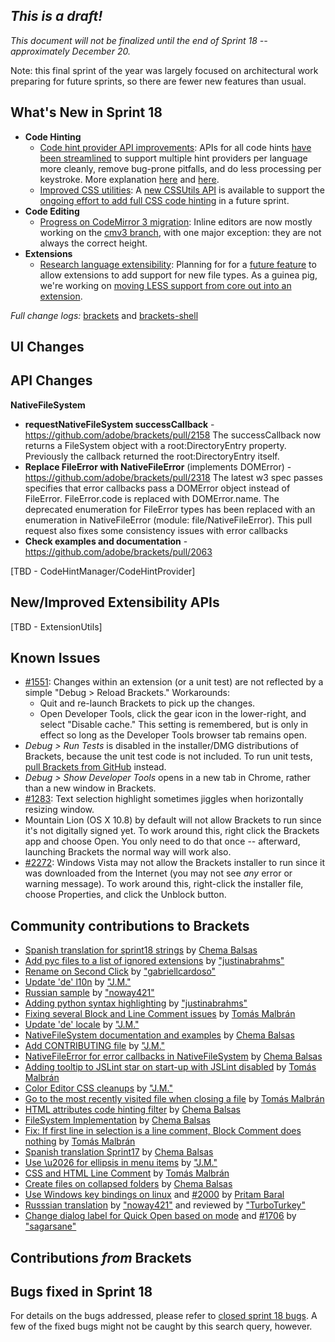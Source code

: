_This is a draft!_
--------------------
_This document will not be finalized until the end of Sprint 18 -- approximately December 20._

Note: this final sprint of the year was largely focused on architectural work preparing for future sprints, so there are fewer new features than usual.

What's New in Sprint 18
-----------------------
* **Code Hinting**
    * [Code hint provider API improvements](https://trello.com/card/0-research-code-hint-provider-api/4f90a6d98f77505d7940ce88/723): APIs for all code hints [have been streamlined](https://github.com/adobe/brackets/wiki/New-Code-Hinting-API-Proposal) to support multiple hint providers per language more cleanly, remove bug-prone pitfalls, and do less processing per keystroke. More explanation [here](https://github.com/adobe/brackets/wiki/Code-Hinting-Functional-Specifications) and [here](https://groups.google.com/forum/?fromgroups=#!topic/brackets-dev/Luf7IN0-iAM).
    * [Improved CSS utilities](https://trello.com/card/2-css-utilities-api-to-support-code-completion/4f90a6d98f77505d7940ce88/713): A [new CSSUtils API](https://github.com/adobe/brackets/wiki/CSS-Context-API-implementation-spec) is available to support the [ongoing effort to add full CSS code hinting](https://groups.google.com/forum/?fromgroups=#!topic/brackets-dev/sAdPhV3ffOY) in a future sprint.
* **Code Editing**
    * [Progress on CodeMirror 3 migration](https://trello.com/card/2-codemirror-3-inline-editor-open-edit/4f90a6d98f77505d7940ce88/650): Inline editors are now mostly working on the [cmv3 branch](https://github.com/adobe/brackets/compare/master...cmv3), with one major exception: they are not always the correct height.
* **Extensions**
    * [Research language extensibility](https://trello.com/card/0-research-language-extensibility/4f90a6d98f77505d7940ce88/712): Planning for for a [future feature](https://trello.com/card/api-for-extensions-to-add-new-language-syntax-coloring-mode/4f90a6d98f77505d7940ce88/639) to allow extensions to add support for new file types. As a guinea pig, we're working on [moving LESS support from core out into an extension](https://trello.com/card/0-less-refactor-into-extension/4f90a6d98f77505d7940ce88/711).

_Full change logs:_ [brackets](https://github.com/adobe/brackets/compare/sprint-17...sprint-18#commits_bucket) and [brackets-shell](https://github.com/adobe/brackets-shell/compare/sprint-17...sprint-18#commits_bucket)


UI Changes
----------


API Changes
-----------

**NativeFileSystem**
- **requestNativeFileSystem successCallback** - https://github.com/adobe/brackets/pull/2158
The successCallback now returns a FileSystem object with a root:DirectoryEntry property. Previously the callback returned the root:DirectoryEntry itself.
- **Replace FileError with NativeFileError** (implements DOMError) - https://github.com/adobe/brackets/pull/2318
The latest w3 spec passes specifies that error callbacks pass a DOMError object instead of FileError. FileError.code is replaced with DOMError.name. The deprecated enumeration for FileError types has been replaced with an enumeration in NativeFileError (module: file/NativeFileError). This pull request also fixes some consistency issues with error callbacks
- **Check examples and documentation** - https://github.com/adobe/brackets/pull/2063

[TBD - CodeHintManager/CodeHintProvider]

New/Improved Extensibility APIs
-------------------------------

[TBD - ExtensionUtils]

Known Issues
------------
* [#1551](https://github.com/adobe/brackets/issues/1551): Changes within an extension (or a unit test) are not reflected by a simple "Debug > Reload Brackets." Workarounds:
    * Quit and re-launch Brackets to pick up the changes.
    * Open Developer Tools, click the gear icon in the lower-right, and select "Disable cache." This setting is remembered, but is only in effect so long as the Developer Tools browser tab remains open.
* _Debug > Run Tests_ is disabled in the installer/DMG distributions of Brackets, because the unit test code is not included. To run unit tests, [pull Brackets from GitHub](https://github.com/adobe/brackets/wiki/How-to-Hack-on-Brackets#wiki-getcode) instead.
* _Debug > Show Developer Tools_ opens in a new tab in Chrome, rather than a new window in Brackets.
* [#1283](https://github.com/adobe/brackets/issues/1283): Text selection highlight sometimes jiggles when horizontally resizing window.
* Mountain Lion (OS X 10.8) by default will not allow Brackets to run since it's not digitally signed yet.  To work around this, right click the Brackets app and choose Open.  You only need to do that once -- afterward, launching Brackets the normal way will work also.
* [#2272](https://github.com/adobe/brackets/issues/2272): Windows Vista may not allow the Brackets installer to run since it was downloaded from the Internet (you may not see _any_ error or warning message). To work around this, right-click the installer file, choose Properties, and click the Unblock button.


Community contributions to Brackets
-----------------------------------
* [Spanish translation for sprint18 strings](https://github.com/adobe/brackets/issues/2390) by [Chema Balsas](https://github.com/jbalsas)
* [Add pyc files to a list of ignored extensions](https://github.com/adobe/brackets/issues/2366) by ["justinabrahms"](https://github.com/justinabrahms)
* [Rename on Second Click](https://github.com/adobe/brackets/issues/2356) by ["gabriellcardoso"](https://github.com/gabriellcardoso)
* [Update 'de' l10n](https://github.com/adobe/brackets/issues/2367) by ["J.M."](https://github.com/mynetx)
* [Russian sample](https://github.com/adobe/brackets/issues/2320) by ["noway421"](https://github.com/noway421)
* [Adding python syntax highlighting](https://github.com/adobe/brackets/issues/2355) by ["justinabrahms"](https://github.com/justinabrahms)
* [Fixing several Block and Line Comment issues](https://github.com/adobe/brackets/issues/2342) by [Tomás Malbrán](https://github.com/TomMalbran)
* [Update 'de' locale](https://github.com/adobe/brackets/issues/2224) by ["J.M."](https://github.com/mynetx)
* [NativeFileSystem documentation and examples](https://github.com/adobe/brackets/issues/2063) by [Chema Balsas](https://github.com/jbalsas)
* [Add CONTRIBUTING file](https://github.com/adobe/brackets/issues/2304) by ["J.M."](https://github.com/mynetx)
* [NativeFileError for error callbacks in NativeFileSystem](https://github.com/adobe/brackets/issues/2318) by [Chema Balsas](https://github.com/jbalsas)
* [Adding tooltip to JSLint star on start-up with JSLint disabled](https://github.com/adobe/brackets/issues/2280) by [Tomás Malbrán](https://github.com/TomMalbran)
* [Color Editor CSS cleanups](https://github.com/adobe/brackets/issues/2225) by ["J.M."](https://github.com/mynetx)
* [Go to the most recently visited file when closing a file](https://github.com/adobe/brackets/issues/2122) by [Tomás Malbrán](https://github.com/TomMalbran)
* [HTML attributes code hinting filter](https://github.com/adobe/brackets/issues/2263) by [Chema Balsas](https://github.com/jbalsas)
* [FileSystem Implementation](https://github.com/adobe/brackets/issues/2158) by [Chema Balsas](https://github.com/jbalsas)
* [Fix: If first line in selection is a line comment, Block Comment does nothing](https://github.com/adobe/brackets/issues/2121) by [Tomás Malbrán](https://github.com/TomMalbran)
* [Spanish translation Sprint17](https://github.com/adobe/brackets/issues/2273) by [Chema Balsas](https://github.com/jbalsas)
* [Use \u2026 for ellipsis in menu items](https://github.com/adobe/brackets/issues/2240) by ["J.M."](https://github.com/mynetx)
* [CSS and HTML Line Comment](https://github.com/adobe/brackets/issues/2133) by [Tomás Malbrán](https://github.com/TomMalbran)
* [Create files on collapsed folders](https://github.com/adobe/brackets/issues/2198) by [Chema Balsas](https://github.com/jbalsas)
* [Use Windows key bindings on linux](https://github.com/adobe/brackets/issues/2331) and [#2000](https://github.com/adobe/brackets/pull/2000) by [Pritam Baral](https://github.com/pritambaral)
* [Russsian translation](https://github.com/adobe/brackets/pull/2268) by ["noway421"](https://github.com/noway421) and reviewed by ["TurboTurkey"](https://github.com/TurboTurkey) 
* [Change dialog label for Quick Open based on mode](https://github.com/adobe/brackets/pull/2298) and [#1706](https://github.com/adobe/brackets/pull/1706) by ["sagarsane"](https://github.com/sagarsane)

Contributions _from_ Brackets
-----------------------------

Bugs fixed in Sprint 18
-----------------------
For details on the bugs addressed, please refer to [closed sprint 18 bugs](https://github.com/adobe/brackets/issues?labels=&milestone=5&state=closed). A few of the fixed bugs might not be caught by this search query, however.